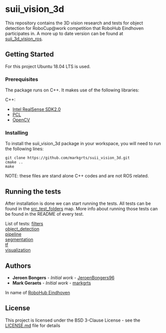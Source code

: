 # suii_vision_3d

This repository contains the 3D vision research and tests for object detection for RoboCup@work competition that RoboHub Eindhoven participates in. A more up to date version can be found at [suii_3d_vision_ros](https://github.com/JeroenBongers96/suii_3d_vision_ros).

## Getting Started

For this project Ubuntu 18.04 LTS is used. 

### Prerequisites

The package runs on C++. It makes use of the following libraries:

C++:
* [Intel RealSense SDK2.0](https://github.com/IntelRealSense/librealsense)
* [PCL](http://pointclouds.org/)
* [OpenCV](https://opencv.org/)

### Installing

To install the suii_vision_3d package in your workspace, you will need to run the following lines:

```
git clone https://github.com/markgrts/suii_vision_3d.git
cmake ..
make
``` 
NOTE: these files are stand alone C++ codes and are not ROS related.

## Running the tests

After installation is done we can start running the tests. All tests can be found in the [src_test_folders](https://github.com/markgrts/suii_vision_3d/tree/master/src_test_folders) map.
More info about running those tests can be found in the README of every test.

List of tests:
[filters](https://github.com/markgrts/suii_vision_3d/master/src_test_folders/filters)  
[object_detection](https://github.com/markgrts/suii_vision_3d/tree/master/src_test_folders/object_detection)  
[pipeline](https://github.com/markgrts/suii_vision_3d/tree/master/src_test_folders/pipeline)  
[segmentation](https://github.com/markgrts/suii_vision_3d/tree/master/src_test_folders/segmentation)  
[tf](https://github.com/markgrts/suii_vision_3d/tree/master/src_test_folders/tf)  
[visualization](https://github.com/markgrts/suii_vision_3d/tree/master/src_test_folders/visualization)  

## Authors

* **Jeroen Bongers** - *Initial work* - [JeroenBongers96](https://github.com/JeroenBongers96)
* **Mark Geraets** - *Initial work* - [markgrts](https://github.com/markgrts)

In name of [RoboHub Eindhoven](https://robohub-eindhoven.nl/)

## License

This project is licensed under the BSD 3-Clause License - see the [LICENSE.md](LICENSE.md) file for details
